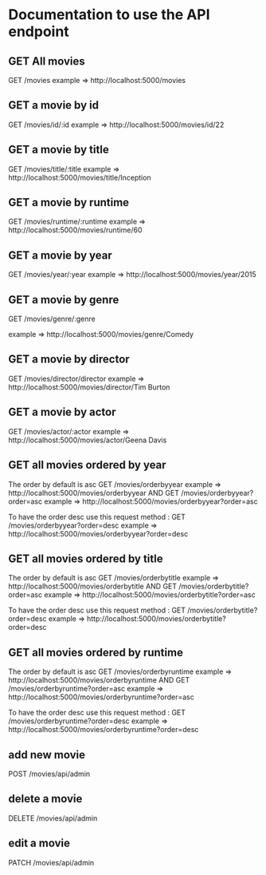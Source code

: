 # Documentation to use the API endpoint

## GET All movies
GET /movies
example => http://localhost:5000/movies

## GET a movie by id
GET /movies/id/:id
example => http://localhost:5000/movies/id/22

## GET a movie by title
GET /movies/title/:title
example => http://localhost:5000/movies/title/Inception

## GET a movie by runtime
GET /movies/runtime/:runtime
example => http://localhost:5000/movies/runtime/60

## GET a movie by year
 GET /movies/year/:year
 example => http://localhost:5000/movies/year/2015

## GET a movie by genre
GET /movies/genre/:genre

example => http://localhost:5000/movies/genre/Comedy

## GET a movie by director
GET /movies/director/director
example => http://localhost:5000/movies/director/Tim Burton

## GET a movie by actor
GET /movies/actor/:actor
example => http://localhost:5000/movies/actor/Geena Davis

## GET all movies ordered by year
The order by default is asc
GET /movies/orderbyyear
example => http://localhost:5000/movies/orderbyyear
AND
GET /movies/orderbyyear?order=asc
example => http://localhost:5000/movies/orderbyyear?order=asc

To have the order desc use this request method : 
GET /movies/orderbyyear?order=desc
example => http://localhost:5000/movies/orderbyyear?order=desc

## GET all movies ordered by title
The order by default is asc
GET /movies/orderbytitle
example => http://localhost:5000/movies/orderbytitle
AND
GET /movies/orderbytitle?order=asc
example => http://localhost:5000/movies/orderbytitle?order=asc

To have the order desc use this request method : 
GET /movies/orderbytitle?order=desc
example => http://localhost:5000/movies/orderbytitle?order=desc

## GET all movies ordered by runtime
The order by default is asc
GET /movies/orderbyruntime
example => http://localhost:5000/movies/orderbyruntime
AND
GET /movies/orderbyruntime?order=asc
example => http://localhost:5000/movies/orderbyruntime?order=asc

To have the order desc use this request method : 
GET /movies/orderbyruntime?order=desc
example => http://localhost:5000/movies/orderbyruntime?order=desc

## add new movie
POST /movies/api/admin

## delete a movie
DELETE /movies/api/admin

## edit a movie
PATCH /movies/api/admin